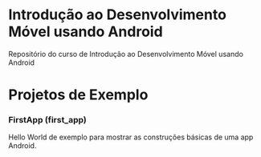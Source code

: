 Introdução ao Desenvolvimento Móvel usando Android
==================================================

Repositório do curso de Introdução ao Desenvolvimento Móvel usando Android


Projetos de Exemplo
===================

### FirstApp (first_app)
  Hello World de exemplo para mostrar as construções básicas de uma app Android.
